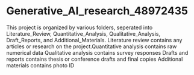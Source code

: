 # Generative_AI_research_48972435
This project is organized by various folders, seperated into Literature_Review, Quantitative_Analysis, Qualitative_Analysis, Draft_Reports, and Additional_Materials.
Literature review contains any articles or research on the project.Quantitative analysis contains raw numerical data Qualitative analysis contains survey responses Drafts and reports contains thesis or conference drafts and final copies Additional materials contains photo ID

